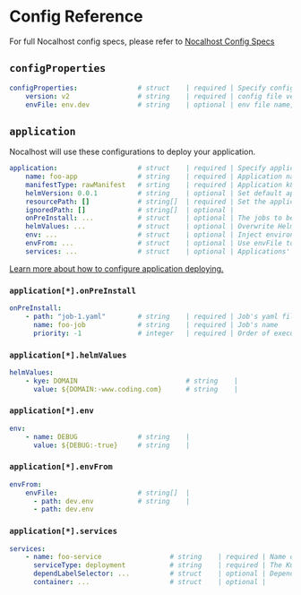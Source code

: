 # Config Reference

For full Nocalhost config specs, please refer to [Nocalhost Config Specs](../reference/nh-config)

## `configProperties`

```yaml
configProperties:               # struct    | required | Specify config properties
    version: v2                 # string    | required | config file version
    envFile: env.dev            # string    | optional | env file name, substitution variable for this file
```

## `application`

Nocalhost will use these configurations to deploy your application.

```yaml
application:                    # struct    | required | Specify application configuration
    name: foo-app               # string    | required | Application name
    manifestType: rawManifest   # srting    | required | Application k8s manifest type
    helmVersion: 0.0.1          # string    | optional | Set default application version for helmRepo
    resourcePath: []            # string[]  | required | Set the application resource path
    ignoredPath: []             # string[]  | optional | 
    onPreInstall: ...           # struct    | optional | The jobs to be executed before application's installation.
    helmValues: ...             # struct    | optional | Overwrite Helm values.yaml
    env: ...                    # struct    | optional | Inject environment variable for all workload when installed
    envFrom: ...                # struct    | optional | Use envFile to inject environment variable for all workload when installed
    services: ...               # struct    | optional | Applications' services configurations
```

[Learn more about how to configure application deploying.](./config-deploy)

### `application[*].onPreInstall`

```yaml
onPreInstall:
    - path: "job-1.yaml"        # string    | required | Job's yaml file, the relative path of the root directory
      name: foo-job             # string    | required | Job's name
      priority: -1              # integer   | required | Order of execution of job, the smallest will be executed first
```

### `application[*].helmValues`

```yaml
helmValues:
    - kye: DOMAIN                           # string    |
      value: ${DOMAIN:-www.coding.com}      # string    |
```

### `application[*].env`

```yaml
env:
    - name: DEBUG               # string    | 
      value: ${DEBUG:-true}     # string    |
```

### `application[*].envFrom`

```yaml
envFrom:
    envFile:                    # string[]  |
      - path: dev.env           # string    |
      - path: dev.env
```

### `application[*].services`

```yaml
services:
    - name: foo-service                 # string    | required | Name of the service, also is the display name in cluster
      serviceType: deployment           # string    | required | The Kubernetes Workloads type corresponding to the service
      dependLabelSelector: ...          # struct    | optional | Dependent Pods label selector 
      container: ...                    # struct    | optional | 
```